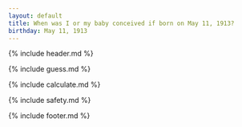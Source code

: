 ```yaml
---
layout: default
title: When was I or my baby conceived if born on May 11, 1913?
birthday: May 11, 1913
---
```


{% include header.md %}

{% include guess.md %}

{% include calculate.md %}

{% include safety.md %}

{% include footer.md %}



